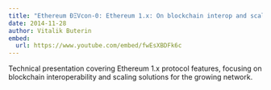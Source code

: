 ```yaml
---
title: "Ethereum ÐΞVcon-0: Ethereum 1.x: On blockchain interop and scaling"
date: 2014-11-28
author: Vitalik Buterin
embed:
  url: https://www.youtube.com/embed/fwEsXBDFk6c
---
```


Technical presentation covering Ethereum 1.x protocol features, focusing on blockchain interoperability and scaling solutions for the growing network.
